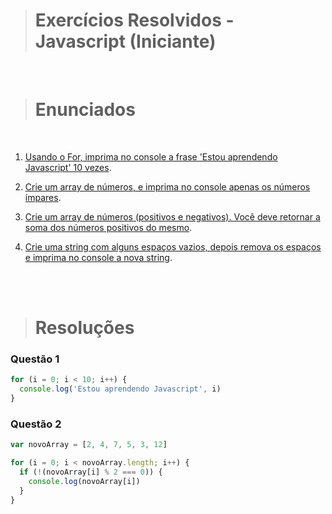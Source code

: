 > <h1>Exercícios Resolvidos - Javascript (Iniciante)</h1>
<br />

> # Enunciados
<br>

1. [Usando o For, imprima no console a frase 'Estou aprendendo Javascript' 10 vezes](#questão-1). 

2. [Crie um array de números, e imprima no console apenas os números ímpares](#questão-1).
 
3. [Crie um array de números (positivos e negativos). Você deve retornar a soma dos números positivos do mesmo](#questão-1).
 
4. [Crie uma string com alguns espaços vazios, depois remova os espaços e imprima no console a nova string](#questão-1).

<br />
<br />

> # Resoluções
### Questão 1

```javascript
for (i = 0; i < 10; i++) {
  console.log('Estou aprendendo Javascript', i)
}
```

### Questão 2

```javascript
var novoArray = [2, 4, 7, 5, 3, 12]

for (i = 0; i < novoArray.length; i++) {
  if (!(novoArray[i] % 2 === 0)) {
    console.log(novoArray[i])
  }
}
```





